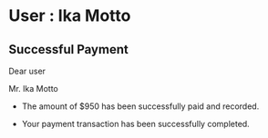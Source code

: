 User : Ika Motto
=============

Successful Payment
---------------------

Dear user

Mr. Ika Motto

* The amount of $950 has been successfully paid and recorded.
* Your payment transaction has been successfully completed.






  
  ##
